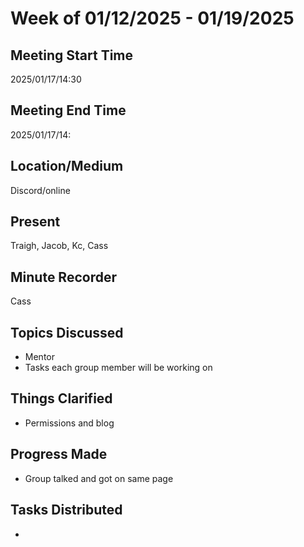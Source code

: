# Week of 01/12/2025 - 01/19/2025

## Meeting Start Time

2025/01/17/14:30

## Meeting End Time

2025/01/17/14:

## Location/Medium

Discord/online

## Present

Traigh, Jacob, Kc, Cass

## Minute Recorder

Cass

## Topics Discussed

- Mentor
- Tasks each group member will be working on

## Things Clarified

- Permissions and blog

## Progress Made

- Group talked and got on same page

## Tasks Distributed

- 
